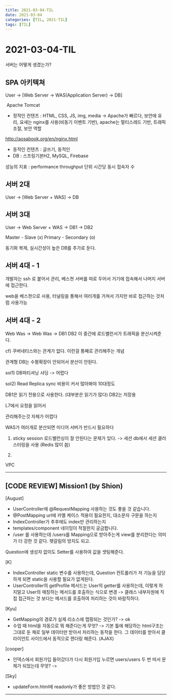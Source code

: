 ```yaml
---
title: 2021-03-04-TIL
date: 2021-03-04
categories: [TIL, 2021-TIL]
tags: [TIL]
---
```


# 2021-03-04-TIL

서버는 어떻게 생겼는가?

## SPA 아키텍쳐

User -> [Web Server -> WAS(Application Server) -> DB]

​                 Apache                   Tomcat

- 정적인 컨텐츠 : HTML, CSS, JS, img, media -> Apache가 빠르다, 보안에 유리, 요새는 nginx를 사용(비동기 이벤트 기반), apache는 멀티스레드 기반, 트래픽 조절, 보안 역할

http://aosabook.org/en/nginx.html

- 동적인 컨텐츠 : 글쓰기, 동적인
- DB : 스프링기본H2, MySQL, Firebase

성능의 지표 : performance throughput 단위 시간당 동시 접속자 수

## 서버 2대

User -> [Web Server + WAS] -> DB

## 서버 3대

User -> Web Server + WAS -> DB1 -> DB2

Master - Slave (x) Primary - Secondary (o)

동기화 복제, 실시간성이 높은 DB를 추가로 둔다.

## 서버 4대 - 1

개발자는 ssh 로 붙어서 관리, 베스쳔 서버를 따로 두어서 거기에 접속해서 나머지 서버에 접근한다.

web을 베스쳔으로 사용, 터널링을 통해서 여러개를 거쳐서 가지만 바로 접근하는 것처럼 사용가능

## 서버 4대 - 2

Web Was -> Web Was -> DB1 DB2 이 중간에 로드밸런서가 트래픽을 분산시켜준다.

cf) 쿠버네티스와는 관계가 없다. 이런걸 통째로 관리해주는 개념

관계형 DB는 수평확장이 안되어서 분산이 안된다.

sol1) DB파티셔닝 샤딩 -> 어렵다

sol2) Read Replica sync 비용이 커서 많아봐야 10대정도

DB1은 읽기 전용으로 사용한다. (대부분은 읽기가 많다) DB2는 저장용



L7에서 요청을 읽어서 

관리해주는것 자체가 어렵다

WAS가 여러개로 분산되면 미디어 서버가 반드시 필요하다

1) sticky session 로드밸런싱이 잘 안된다는 문제가 있다. -> 세션 db에서 세션 클러스터링을 사용 (Redis 많이 씀)

2) 

VPC

---

## [CODE REVIEW] Mission1 (by Shion)

[August]

- UserController에 @RequestMapping 사용하는 것도 좋을 것 같습니다.
- @PostMapping url에 카멜 케이스 적용이 필요한지, 대소문자 구문을 하는지
- IndexController가 추후에도 index만 관리하는지
- templates/component 네이밍이 적절한지 궁금합니다.
- /user 를 사용하는데 /users를 Mapping으로 받아주는게 view를 분리한다는 의미가 더 강한 것 같다. 헷갈림의 방지도 되고.

Question에 생성자 없이도 Setter를 사용하여 값을 셋팅해준다.

[K]

- IndexController static 변수를 사용하는데, Question 컨트롤러가 저 기능을 담당하게 되면 static을 사용할 필요가 없게된다.
- UserController의 getProfile 메서드는 User의 getter를 사용하는데, 이렇게 하지말고 User의 매칭하는 메서드를 호출하는 식으로 변경 -> 클래스 내부자원에 직접 접근하는 것 보다는 메서드를 호출하여 처리하는 것이 바람직하다.

[Kyu]

- GetMapping의 경로가 실제 리소스에 맵핑되는 것인가? -> ok
- 수업 때 html을 자동으로 뭐 해준다는게 무엇? -> 기본 틀에 해당하는 html구조는 그대로 둔 채로 일부 데이터만 받아서 처리하는 동작을 한다. 그 데이터를 받아서 클라이언트 사이드에서 동적으로 렌더링 해준다. (AJAX)

[cooper]

- 인덱스에서 회원가입 들어갔다가 다시 회원가입 누르면 users/users 두 번 떠서 문제가 되었는데 무엇? -> 

[Sky]

- updateForm.html에 readonly가 좋은 방법인 것 같다.

---

